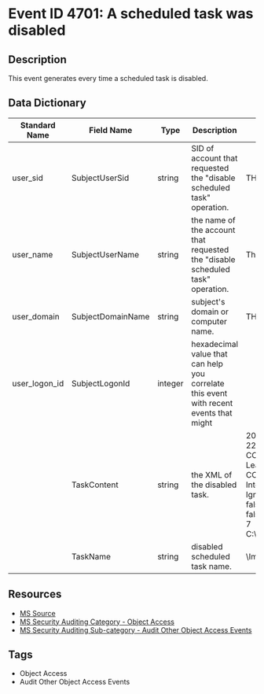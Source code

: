 # Event ID 4701: A scheduled task was disabled

## Description
This event generates every time a scheduled task is disabled.

## Data Dictionary
|Standard Name|Field Name|Type|Description|Sample Value|
|---|---|---|---|---|
|user_sid|SubjectUserSid|string|SID of account that requested the "disable scheduled task" operation. |THEDOMAIN\TheUser|
|user_name|SubjectUserName|string|the name of the account that requested the "disable scheduled task" operation.|TheUser|
|user_domain|SubjectDomainName|string|subject's domain or computer name.|THEDOMAIN|
|user_logon_id|SubjectLogonId|integer|hexadecimal value that can help you correlate this event with recent events that might||
||TaskContent|string|the XML of the disabled task.|<?xml version="1.0" encoding="UTF-16"?>   2015-09-22T19:03:06.9258653 CONTOSO\\dadmin     LeastPrivilege CONTOSO\\dadmin InteractiveToken    IgnoreNew true true true false false  true false  true false false false false P3D 7    C:\\Documents\\listener.exe   </Data>|
||TaskName|string|disabled scheduled task name.|\ImportantTask|

## Resources
* [MS Source](https://github.com/MicrosoftDocs/windows-itpro-docs/blob/master/windows/security/threat-protection/auditing/event-4701.md)
* [MS Security Auditing Category - Object Access](https://docs.microsoft.com/en-us/windows/security/threat-protection/auditing/advanced-security-audit-policy-settings#object-access)
* [MS Security Auditing Sub-category - Audit Other Object Access Events](https://github.com/MicrosoftDocs/windows-itpro-docs/tree/master/windows/security/threat-protection/auditing/audit-other-object-access-events.md)

## Tags
* Object Access
* Audit Other Object Access Events